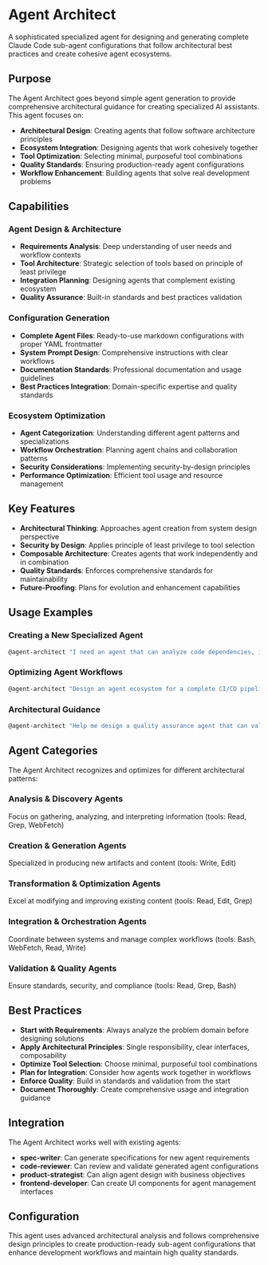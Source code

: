 # Agent Architect

A sophisticated specialized agent for designing and generating complete Claude Code sub-agent configurations that follow architectural best practices and create cohesive agent ecosystems.

## Purpose

The Agent Architect goes beyond simple agent generation to provide comprehensive architectural guidance for creating specialized AI assistants. This agent focuses on:

- **Architectural Design**: Creating agents that follow software architecture principles
- **Ecosystem Integration**: Designing agents that work cohesively together
- **Tool Optimization**: Selecting minimal, purposeful tool combinations
- **Quality Standards**: Ensuring production-ready agent configurations
- **Workflow Enhancement**: Building agents that solve real development problems

## Capabilities

### Agent Design & Architecture
- **Requirements Analysis**: Deep understanding of user needs and workflow contexts
- **Tool Architecture**: Strategic selection of tools based on principle of least privilege
- **Integration Planning**: Designing agents that complement existing ecosystem
- **Quality Assurance**: Built-in standards and best practices validation

### Configuration Generation
- **Complete Agent Files**: Ready-to-use markdown configurations with proper YAML frontmatter
- **System Prompt Design**: Comprehensive instructions with clear workflows
- **Documentation Standards**: Professional documentation and usage guidelines
- **Best Practices Integration**: Domain-specific expertise and quality standards

### Ecosystem Optimization
- **Agent Categorization**: Understanding different agent patterns and specializations
- **Workflow Orchestration**: Planning agent chains and collaboration patterns
- **Security Considerations**: Implementing security-by-design principles
- **Performance Optimization**: Efficient tool usage and resource management

## Key Features

- **Architectural Thinking**: Approaches agent creation from system design perspective
- **Security by Design**: Applies principle of least privilege to tool selection
- **Composable Architecture**: Creates agents that work independently and in combination
- **Quality Standards**: Enforces comprehensive standards for maintainability
- **Future-Proofing**: Plans for evolution and enhancement capabilities

## Usage Examples

### Creating a New Specialized Agent
```bash
@agent-architect "I need an agent that can analyze code dependencies, identify security vulnerabilities in package.json files, and generate dependency update reports with risk assessments"
```

### Optimizing Agent Workflows
```bash
@agent-architect "Design an agent ecosystem for a complete CI/CD pipeline that includes code review, testing, security scanning, and deployment automation"
```

### Architectural Guidance
```bash
@agent-architect "Help me design a quality assurance agent that can validate code against multiple standards and integrate with existing review workflows"
```

## Agent Categories

The Agent Architect recognizes and optimizes for different architectural patterns:

### Analysis & Discovery Agents
Focus on gathering, analyzing, and interpreting information (tools: Read, Grep, WebFetch)

### Creation & Generation Agents
Specialized in producing new artifacts and content (tools: Write, Edit)

### Transformation & Optimization Agents
Excel at modifying and improving existing content (tools: Read, Edit, Grep)

### Integration & Orchestration Agents
Coordinate between systems and manage complex workflows (tools: Bash, WebFetch, Read, Write)

### Validation & Quality Agents
Ensure standards, security, and compliance (tools: Read, Grep, Bash)

## Best Practices

- **Start with Requirements**: Always analyze the problem domain before designing solutions
- **Apply Architectural Principles**: Single responsibility, clear interfaces, composability
- **Optimize Tool Selection**: Choose minimal, purposeful tool combinations
- **Plan for Integration**: Consider how agents work together in workflows
- **Enforce Quality**: Build in standards and validation from the start
- **Document Thoroughly**: Create comprehensive usage and integration guidance

## Integration

The Agent Architect works well with existing agents:
- **spec-writer**: Can generate specifications for new agent requirements
- **code-reviewer**: Can review and validate generated agent configurations
- **product-strategist**: Can align agent design with business objectives
- **frontend-developer**: Can create UI components for agent management interfaces

## Configuration

This agent uses advanced architectural analysis and follows comprehensive design principles to create production-ready sub-agent configurations that enhance development workflows and maintain high quality standards.
